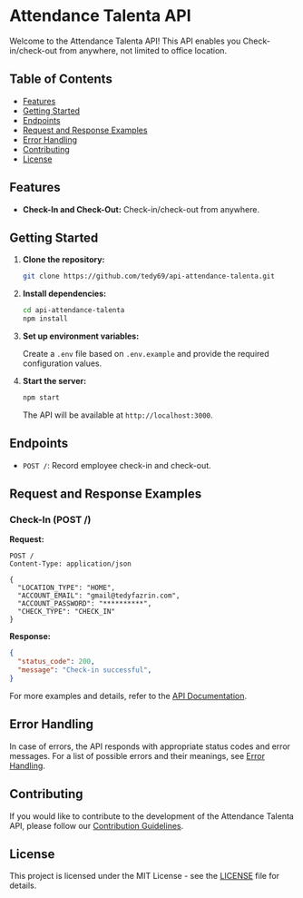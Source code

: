 # Attendance Talenta API

Welcome to the Attendance Talenta API! This API enables you Check-in/check-out from anywhere, not limited to office location.

## Table of Contents

- [Features](#features)
- [Getting Started](#getting-started)
- [Endpoints](#endpoints)
- [Request and Response Examples](#request-and-response-examples)
- [Error Handling](#error-handling)
- [Contributing](#contributing)
- [License](#license)

## Features

- **Check-In and Check-Out:** Check-in/check-out from anywhere.

## Getting Started

1. **Clone the repository:**

   ```bash
   git clone https://github.com/tedy69/api-attendance-talenta.git
   ```

2. **Install dependencies:**

   ```bash
   cd api-attendance-talenta
   npm install
   ```

3. **Set up environment variables:**

   Create a `.env` file based on `.env.example` and provide the required configuration values.

4. **Start the server:**

   ```bash
   npm start
   ```

   The API will be available at `http://localhost:3000`.

## Endpoints

- `POST /`: Record employee check-in and check-out.

## Request and Response Examples

### Check-In (POST /)

**Request:**

```http
POST /
Content-Type: application/json

{
  "LOCATION_TYPE": "HOME",
  "ACCOUNT_EMAIL": "gmail@tedyfazrin.com",
  "ACCOUNT_PASSWORD": "**********",
  "CHECK_TYPE": "CHECK_IN"
}
```

**Response:**

```json
{
  "status_code": 200,
  "message": "Check-in successful",
}
```

For more examples and details, refer to the [API Documentation](#link-to-documentation).

## Error Handling

In case of errors, the API responds with appropriate status codes and error messages. For a list of possible errors and their meanings, see [Error Handling](#link-to-error-handling).

## Contributing

If you would like to contribute to the development of the Attendance Talenta API, please follow our [Contribution Guidelines](CONTRIBUTING.md).

## License

This project is licensed under the MIT License - see the [LICENSE](LICENSE) file for details.
